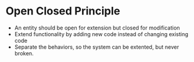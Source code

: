 # Open Closed Principle

- An entity should be open for extension but closed for modification
- Extend functionality by adding new code instead of changing existing code
- Separate the behaviors, so the system can be extented, but never broken.

